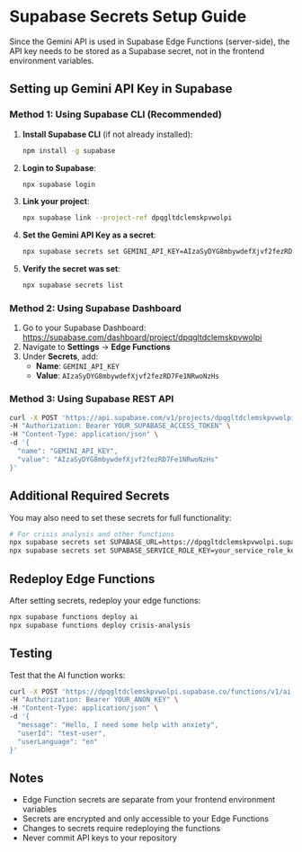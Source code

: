 # Supabase Secrets Setup Guide

Since the Gemini API is used in Supabase Edge Functions (server-side), the API key needs to be stored as a Supabase secret, not in the frontend environment variables.

## Setting up Gemini API Key in Supabase

### Method 1: Using Supabase CLI (Recommended)

1. **Install Supabase CLI** (if not already installed):

   ```bash
   npm install -g supabase
   ```

2. **Login to Supabase**:

   ```bash
   npx supabase login
   ```

3. **Link your project**:

   ```bash
   npx supabase link --project-ref dpqgltdclemskpvwolpi
   ```

4. **Set the Gemini API Key as a secret**:

   ```bash
   npx supabase secrets set GEMINI_API_KEY=AIzaSyDYG8mbywdefXjvf2fezRD7Fe1NRwoNzHs
   ```

5. **Verify the secret was set**:
   ```bash
   npx supabase secrets list
   ```

### Method 2: Using Supabase Dashboard

1. Go to your Supabase Dashboard: https://supabase.com/dashboard/project/dpqgltdclemskpvwolpi
2. Navigate to **Settings** → **Edge Functions**
3. Under **Secrets**, add:
   - **Name**: `GEMINI_API_KEY`
   - **Value**: `AIzaSyDYG8mbywdefXjvf2fezRD7Fe1NRwoNzHs`

### Method 3: Using Supabase REST API

```bash
curl -X POST 'https://api.supabase.com/v1/projects/dpqgltdclemskpvwolpi/secrets' \
-H "Authorization: Bearer YOUR_SUPABASE_ACCESS_TOKEN" \
-H "Content-Type: application/json" \
-d '{
  "name": "GEMINI_API_KEY",
  "value": "AIzaSyDYG8mbywdefXjvf2fezRD7Fe1NRwoNzHs"
}'
```

## Additional Required Secrets

You may also need to set these secrets for full functionality:

```bash
# For crisis analysis and other functions
npx supabase secrets set SUPABASE_URL=https://dpqgltdclemskpvwolpi.supabase.co
npx supabase secrets set SUPABASE_SERVICE_ROLE_KEY=your_service_role_key
```

## Redeploy Edge Functions

After setting secrets, redeploy your edge functions:

```bash
npx supabase functions deploy ai
npx supabase functions deploy crisis-analysis
```

## Testing

Test that the AI function works:

```bash
curl -X POST 'https://dpqgltdclemskpvwolpi.supabase.co/functions/v1/ai' \
-H "Authorization: Bearer YOUR_ANON_KEY" \
-H "Content-Type: application/json" \
-d '{
  "message": "Hello, I need some help with anxiety",
  "userId": "test-user",
  "userLanguage": "en"
}'
```

## Notes

- Edge Function secrets are separate from your frontend environment variables
- Secrets are encrypted and only accessible to your Edge Functions
- Changes to secrets require redeploying the functions
- Never commit API keys to your repository
